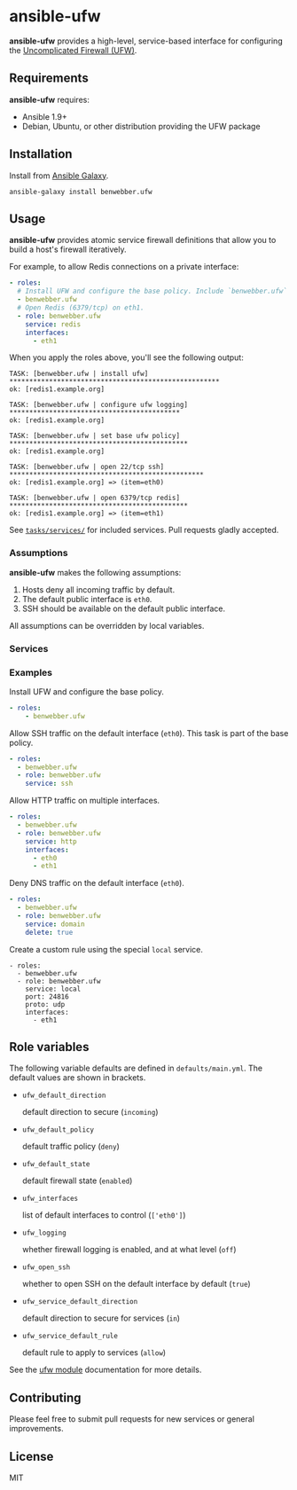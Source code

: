 # ansible-ufw

**ansible-ufw** provides a high-level, service-based interface for configuring the [Uncomplicated Firewall (UFW)](https://wiki.ubuntu.com/UncomplicatedFirewall).

## Requirements

**ansible-ufw** requires:

* Ansible 1.9+
* Debian, Ubuntu, or other distribution providing the UFW package

## Installation

Install from [Ansible Galaxy](https://galaxy.ansible.com/detail#/role/4939).

```
ansible-galaxy install benwebber.ufw
```

## Usage

**ansible-ufw** provides atomic service firewall definitions that allow you to build a host's firewall iteratively.

For example, to allow Redis connections on a private interface:

```yaml
- roles:
  # Install UFW and configure the base policy. Include `benwebber.ufw` with no parameters.
  - benwebber.ufw
  # Open Redis (6379/tcp) on eth1.
  - role: benwebber.ufw
    service: redis
    interfaces:
      - eth1
```

When you apply the roles above, you'll see the following output:

```
TASK: [benwebber.ufw | install ufw] *****************************************************
ok: [redis1.example.org]

TASK: [benwebber.ufw | configure ufw logging] *******************************************
ok: [redis1.example.org]

TASK: [benwebber.ufw | set base ufw policy] *********************************************
ok: [redis1.example.org]

TASK: [benwebber.ufw | open 22/tcp ssh] *************************************************
ok: [redis1.example.org] => (item=eth0)

TASK: [benwebber.ufw | open 6379/tcp redis] *********************************************
ok: [redis1.example.org] => (item=eth1)
```

See [`tasks/services/`](tasks/services/) for included services. Pull requests gladly accepted.

### Assumptions

**ansible-ufw** makes the following assumptions:

1. Hosts deny all incoming traffic by default.
2. The default public interface is `eth0`.
3. SSH should be available on the default public interface.

All assumptions can be overridden by local variables.

### Services

### Examples

Install UFW and configure the base policy.

```yaml
- roles:
    - benwebber.ufw
```

Allow SSH traffic on the default interface (`eth0`). This task is part of the base policy.

```yaml
- roles:
  - benwebber.ufw
  - role: benwebber.ufw
    service: ssh
```

Allow HTTP traffic on multiple interfaces.

```yaml
- roles:
  - benwebber.ufw
  - role: benwebber.ufw
    service: http
    interfaces:
      - eth0
      - eth1
```

Deny DNS traffic on the default interface (`eth0`).

```yaml
- roles:
  - benwebber.ufw
  - role: benwebber.ufw
    service: domain
    delete: true
```

Create a custom rule using the special `local` service.

```
- roles:
  - benwebber.ufw
  - role: benwebber.ufw
    service: local
    port: 24816
    proto: udp
    interfaces:
      - eth1
```

## Role variables

The following variable defaults are defined in `defaults/main.yml`. The default values are shown in brackets.

* `ufw_default_direction`

    default direction to secure (`incoming`)

* `ufw_default_policy`

    default traffic policy (`deny`)

* `ufw_default_state`

    default firewall state (`enabled`)

* `ufw_interfaces`

    list of default interfaces to control (`['eth0']`)

* `ufw_logging`

    whether firewall logging is enabled, and at what level (`off`)

* `ufw_open_ssh`

    whether to open SSH on the default interface by default (`true`)

* `ufw_service_default_direction`

    default direction to secure for services (`in`)

* `ufw_service_default_rule`

    default rule to apply to services (`allow`)

See the [ufw module](https://docs.ansible.com/ansible/ufw_module.html) documentation for more details.

## Contributing

Please feel free to submit pull requests for new services or general improvements.

## License

MIT
